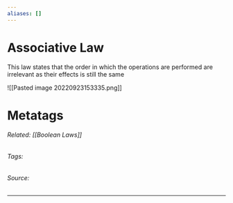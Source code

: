 ```yaml
---
aliases: []
---
```

# Associative Law
This law states that the order in which the operations are performed are irrelevant as their effects is still the same

![[Pasted image 20220923153335.png]]



# Metatags
###### Related: [[Boolean Laws]]
###### Tags: 
###### Source: 

---